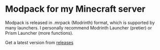 # Modpack for my Minecraft server
Modpack is released in .mrpack (Modrinth) format, which is supported by many launchers.
I personally recommend Modrinth Launcher (pretier) or Prism Launcher (more functions).

Get a latest version from [releases](https://github.com/MrBurgerCZ/waxedlightlyweathercutcopperstairs-modpack/releases/)
